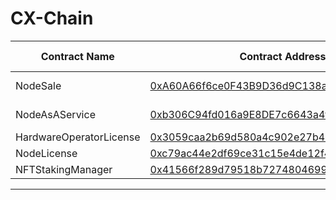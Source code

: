 # CX-Chain

<table><thead><tr><th width="164.52734375">Contract Name</th><th width="429.07421875">Contract Address</th><th width="181.21484375">Deployed On</th></tr></thead><tbody><tr><td>NodeSale</td><td><a href="https://snowtrace.io/address/0xA60A66f6ce0F43B9D36d9C138aEe858fC683CfaA">0xA60A66f6ce0F43B9D36d9C138aEe858fC683CfaA</a></td><td>Avalanche C-Chain</td></tr><tr><td>NodeAsAService</td><td><a href="https://snowtrace.io/address/0xb306C94fd016a9E8DE7c6643a4f16342Dab20b04">0xb306C94fd016a9E8DE7c6643a4f16342Dab20b04</a></td><td>Avalanche C-Chain</td></tr><tr><td>HardwareOperatorLicense</td><td><a href="https://subnets.avax.network/cx/address/0x3059caa2b69d580a4c902e27b42724c620c1d75e">0x3059caa2b69d580a4c902e27b42724c620c1d75e</a></td><td>CX-Chain</td></tr><tr><td>NodeLicense</td><td><a href="https://subnets.avax.network/cx/address/0xc79ac44e2df69ce31c15e4de12f40191c4658ca2">0xc79ac44e2df69ce31c15e4de12f40191c4658ca2</a></td><td>CX-Chain</td></tr><tr><td>NFTStakingManager</td><td><a href="https://subnets.avax.network/cx/address/0x41566f289d79518b7274804699d000dae453c246">0x41566f289d79518b7274804699d000dae453c246</a></td><td>CX-Chain</td></tr></tbody></table>



***
